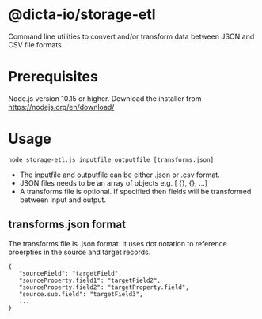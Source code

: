 # @dicta-io/storage-etl

Command line utilities to convert and/or transform data between JSON and CSV file formats.

# Prerequisites

Node.js version 10.15 or higher.  Download the installer from https://nodejs.org/en/download/

# Usage

    node storage-etl.js inputfile outputfile [transforms.json]

- The inputfile and outputfile can be either .json or .csv format.
- JSON files needs to be an array of objects e.g. [ {}, {}, ...]
- A transforms file is optional. If specified then fields will be transformed between input and output.

## transforms.json format

The transforms file is .json format. It uses dot notation to reference proerpties in the source and target records.

    { 
       "sourceField": "targetField", 
       "sourceProperty.field1": "targetField2", 
       "sourceProperty.field2": "targetProperty.field", 
       "source.sub.field": "targetField3", 
       ... 
    }
